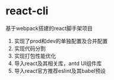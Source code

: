 # react-cli
基于webpack搭建的react脚手架项目
1. 实现了prod和dev的单独配置及合并配置
2. 实现代码分割
3. 实现打包性能优化
4. 导入react及其相关库，antd UI组件库
5. 导入react官方推荐eslint及其babel预设
